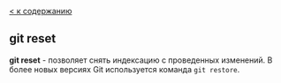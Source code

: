 [< к содержанию](./readme.md)

## git reset

**git reset** - позволяет снять индексацию с проведенных изменений. В более новых версиях Git используется команда `git restore`.